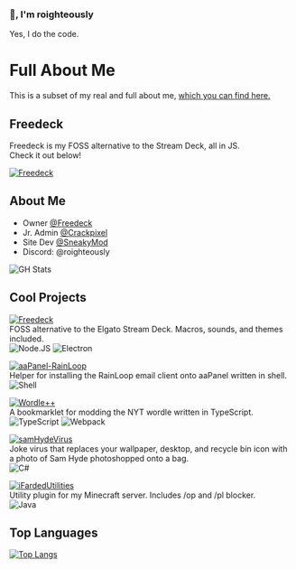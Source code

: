 
### :wave:, I'm roighteously
Yes, I do the code.  

# Full About Me
This is a subset of my real and full about me, [which you can find here.](https://ifarded.lol)

## Freedeck
Freedeck is my FOSS alternative to the Stream Deck, all in JS.  
Check it out below!  

[![Freedeck](https://github-readme-stats.vercel.app/api/pin/?username=freedeck&repo=freedeck)](https://github.com/Freedeck/Freedeck)

## About Me
- Owner [@Freedeck](https://github.com/Freedeck)
- Jr. Admin [@Crackpixel](https://github.com/crackpixel)
- Site Dev [@SneakyMod](https://github.com/sneakymod)
- Discord: @roighteously

![GH Stats](https://github-readme-stats.vercel.app/api?username=roighteously)


## Cool Projects
[![Freedeck](https://github-readme-stats.vercel.app/api/pin/?username=freedeck&repo=freedeck)](https://github.com/Freedeck/Freedeck)  
FOSS alternative to the Elgato Stream Deck. Macros, sounds, and themes included.  
![Node.JS](https://img.shields.io/badge/Node.js-43853D?style=for-the-badge&logo=node.js&logoColor=white) ![Electron](https://img.shields.io/badge/Electron-1b1c26?style=for-the-badge&logo=electron)

[![aaPanel-RainLoop](https://github-readme-stats.vercel.app/api/pin/?username=roighteously&repo=aaPanel-RainLoop)](https://github.com/roighteously/aaPanel-RainLoop)  
Helper for installing the RainLoop email client onto aaPanel written in shell.  
![Shell](https://img.shields.io/badge/Shell_Script-121011?style=for-the-badge&logo=gnu-bash&logoColor=white)  

[![Wordle++](https://github-readme-stats.vercel.app/api/pin/?username=roighteously&repo=wordle-plus-plus)](https://github.com/roighteously/wordle-plus-plus)  
A bookmarklet for modding the NYT wordle written in TypeScript.  
![TypeScript](https://img.shields.io/badge/TypeScript-007ACC?style=for-the-badge&logo=typescript&logoColor=white) ![Webpack](https://img.shields.io/badge/Webpack-2b3a42?style=for-the-badge&logo=webpack)

[![samHydeVirus](https://github-readme-stats.vercel.app/api/pin/?username=roighteously&repo=samHydeVirus)](https://github.com/roighteously/samHydeVirus)   
Joke virus that replaces your wallpaper, desktop, and recycle bin icon with a photo of Sam Hyde photoshopped onto a bag.  
![C#](https://img.shields.io/badge/C%23-239120?style=for-the-badge&logo=c-sharp&logoColor=white)

[![iFardedUtilities](https://github-readme-stats.vercel.app/api/pin/?username=roighteously&repo=iFardedUtilities)](https://github.com/roighteously/iFardedUtilities)  
Utility plugin for my Minecraft server. Includes /op and /pl blocker.  
![Java](https://img.shields.io/badge/Java-ED8B00?style=for-the-badge&logo=openjdk&logoColor=white)

## Top Languages
[![Top Langs](https://github-readme-stats.vercel.app/api/top-langs/?username=roighteously)](https://github.com/anuraghazra/github-readme-stats)
